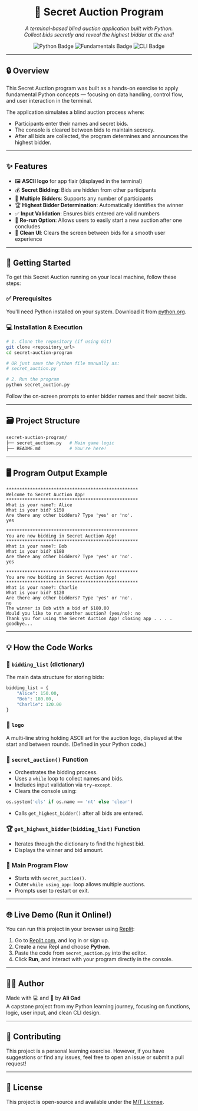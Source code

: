<h1 align="center">🤫 Secret Auction Program</h1>

<p align="center">
<i>A terminal-based blind auction application built with Python.<br>
Collect bids secretly and reveal the highest bidder at the end!</i>
</p>

<p align="center">
<img src="https://img.shields.io/badge/Python-3.x-blue?style=flat-square&logo=python" alt="Python Badge" />
<img src="https://img.shields.io/badge/Project-Fundamentals-orange?style=flat-square" alt="Fundamentals Badge" />
<img src="https://img.shields.io/badge/App-CLI-green?style=flat-square" alt="CLI Badge" />
</p>

---

## 🔒 Overview

This Secret Auction program was built as a hands-on exercise to apply fundamental Python concepts — focusing on data handling, control flow, and user interaction in the terminal.

The application simulates a blind auction process where:

- Participants enter their names and secret bids.
- The console is cleared between bids to maintain secrecy.
- After all bids are collected, the program determines and announces the highest bidder.

---

## ✨ Features

- 🖼️ **ASCII logo** for app flair (displayed in the terminal)  
- 💰 **Secret Bidding**: Bids are hidden from other participants  
- 👥 **Multiple Bidders**: Supports any number of participants  
- 🏆 **Highest Bidder Determination**: Automatically identifies the winner  
- ✅ **Input Validation**: Ensures bids entered are valid numbers  
- 🔁 **Re-run Option**: Allows users to easily start a new auction after one concludes  
- 🧹 **Clean UI**: Clears the screen between bids for a smooth user experience  

---

## 🚀 Getting Started

To get this Secret Auction running on your local machine, follow these steps:

### ✅ Prerequisites

You'll need Python installed on your system. Download it from [python.org](https://www.python.org).

### 💻 Installation & Execution

```bash
# 1. Clone the repository (if using Git)
git clone <repository_url>
cd secret-auction-program

# OR just save the Python file manually as:
# secret_auction.py

# 2. Run the program
python secret_auction.py
```

Follow the on-screen prompts to enter bidder names and their secret bids.

---

## 🗃️ Project Structure

```bash
secret-auction-program/
├── secret_auction.py   # Main game logic
├── README.md           # You're here!
```

---

## 🖥️ Program Output Example

```
**************************************************
Welcome to Secret Auction App!
**************************************************
What is your name?: Alice
What is your bid? $150
Are there any other bidders? Type 'yes' or 'no'.
yes

**************************************************
You are now bidding in Secret Auction App!
**************************************************
What is your name?: Bob
What is your bid? $180
Are there any other bidders? Type 'yes' or 'no'.
yes

**************************************************
You are now bidding in Secret Auction App!
**************************************************
What is your name?: Charlie
What is your bid? $120
Are there any other bidders? Type 'yes' or 'no'.
no
The winner is Bob with a bid of $180.00
Would you like to run another auction? (yes/no): no
Thank you for using the Secret Auction App! closing app . . . .
goodbye...
```

---

## 💡 How the Code Works

### 🧾 `bidding_list` (dictionary)

The main data structure for storing bids:

```python
bidding_list = {
    "Alice": 150.00,
    "Bob": 180.00,
    "Charlie": 120.00
}
```

### 🎨 `logo`

A multi-line string holding ASCII art for the auction logo, displayed at the start and between rounds. (Defined in your Python code.)

### 🔁 `secret_auction()` Function

- Orchestrates the bidding process.
- Uses a `while` loop to collect names and bids.
- Includes input validation via `try-except`.
- Clears the console using:

```python
os.system('cls' if os.name == 'nt' else 'clear')
```

- Calls `get_highest_bidder()` after all bids are entered.

### 🏆 `get_highest_bidder(bidding_list)` Function

- Iterates through the dictionary to find the highest bid.
- Displays the winner and bid amount.

### 🔄 Main Program Flow

- Starts with `secret_auction()`.
- Outer `while using_app:` loop allows multiple auctions.
- Prompts user to restart or exit.

---

## 🌐 Live Demo (Run it Online!)

You can run this project in your browser using [Replit](https://replit.com):

1. Go to [Replit.com](https://replit.com), and log in or sign up.
2. Create a new Repl and choose **Python**.
3. Paste the code from `secret_auction.py` into the editor.
4. Click **Run**, and interact with your program directly in the console.

---

## 👨‍💻 Author

Made with 💻 and 🧠 by **Ali Gad**  
A capstone project from my Python learning journey, focusing on functions, logic, user input, and clean CLI design.

---

## 🤝 Contributing

This project is a personal learning exercise. However, if you have suggestions or find any issues, feel free to open an issue or submit a pull request!

---

## 📄 License

This project is open-source and available under the [MIT License](https://opensource.org/licenses/MIT).

